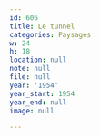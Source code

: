 ```yaml
---
id: 606
title: Le tunnel
categories: Paysages
w: 24
h: 18
location: null
note: null
file: null
year: '1954'
year_start: 1954
year_end: null
image: null

---
```

